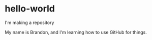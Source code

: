 # hello-world
I'm making a repository

My name is Brandon, and I'm learning how to use GitHub for things.
